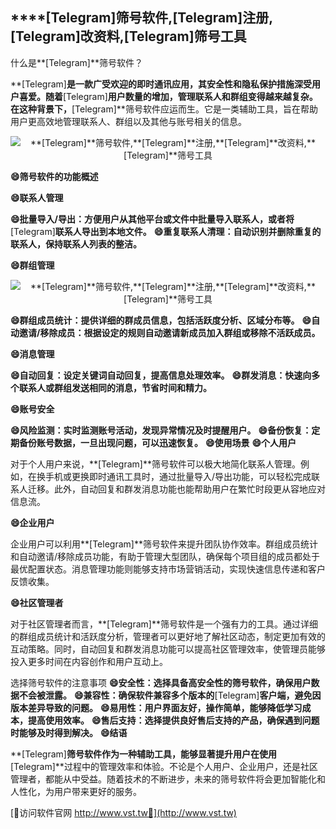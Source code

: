 ## ****[Telegram]**筛号软件,**[Telegram]**注册,**[Telegram]**改资料,**[Telegram]**筛号工具**
什么是**[Telegram]**筛号软件？

**[Telegram]**是一款广受欢迎的即时通讯应用，其安全性和隐私保护措施深受用户喜爱。随着**[Telegram]**用户数量的增加，管理联系人和群组变得越来越复杂。在这种背景下，**[Telegram]**筛号软件应运而生。它是一类辅助工具，旨在帮助用户更高效地管理联系人、群组以及其他与账号相关的信息。

 <center><img src="https://vst.tw/MP4/tuiguang/png/2.png" alt="**[Telegram]**筛号软件,**[Telegram]**注册,**[Telegram]**改资料,**[Telegram]**筛号工具"></center>

**😄筛号软件的功能概述**

**😄联系人管理**

**😄批量导入/导出：方便用户从其他平台或文件中批量导入联系人，或者将**[Telegram]**联系人导出到本地文件。**
**😄重复联系人清理：自动识别并删除重复的联系人，保持联系人列表的整洁。**

**😄群组管理**

 <center><img src="https://vst.tw/MP4/tuiguang/png/3.png" alt="**[Telegram]**筛号软件,**[Telegram]**注册,**[Telegram]**改资料,**[Telegram]**筛号工具"></center>

**😄群组成员统计：提供详细的群成员信息，包括活跃度分析、区域分布等。**
**😄自动邀请/移除成员：根据设定的规则自动邀请新成员加入群组或移除不活跃成员。**

**😄消息管理**

**😄自动回复：设定关键词自动回复，提高信息处理效率。**
**😄群发消息：快速向多个联系人或群组发送相同的消息，节省时间和精力。**

**😄账号安全**

**😄风险监测：实时监测账号活动，发现异常情况及时提醒用户。**
**😄备份恢复：定期备份账号数据，一旦出现问题，可以迅速恢复。**
**😄使用场景**
**😄个人用户**

对于个人用户来说，**[Telegram]**筛号软件可以极大地简化联系人管理。例如，在换手机或更换即时通讯工具时，通过批量导入/导出功能，可以轻松完成联系人迁移。此外，自动回复和群发消息功能也能帮助用户在繁忙时段更从容地应对信息流。

**😄企业用户**

企业用户可以利用**[Telegram]**筛号软件来提升团队协作效率。群组成员统计和自动邀请/移除成员功能，有助于管理大型团队，确保每个项目组的成员都处于最优配置状态。消息管理功能则能够支持市场营销活动，实现快速信息传递和客户反馈收集。

**😄社区管理者**

对于社区管理者而言，**[Telegram]**筛号软件是一个强有力的工具。通过详细的群组成员统计和活跃度分析，管理者可以更好地了解社区动态，制定更加有效的互动策略。同时，自动回复和群发消息功能可以提高社区管理效率，使管理员能够投入更多时间在内容创作和用户互动上。

选择筛号软件的注意事项
**😄安全性：选择具备高安全性的筛号软件，确保用户数据不会被泄露。**
**😄兼容性：确保软件兼容多个版本的**[Telegram]**客户端，避免因版本差异导致的问题。**
**😄易用性：用户界面友好，操作简单，能够降低学习成本，提高使用效率。**
**😄售后支持：选择提供良好售后支持的产品，确保遇到问题时能够及时得到解决。**
**😄结语**

**[Telegram]**筛号软件作为一种辅助工具，能够显著提升用户在使用**[Telegram]**过程中的管理效率和体验。不论是个人用户、企业用户，还是社区管理者，都能从中受益。随着技术的不断进步，未来的筛号软件将会更加智能化和人性化，为用户带来更好的服务。


[👻访问软件官网 http://www.vst.tw👻](http://www.vst.tw)
